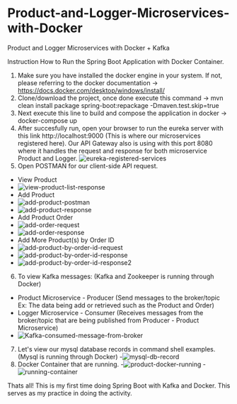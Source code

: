 # Product-and-Logger-Microservices-with-Docker
Product and Logger Microservices with Docker + Kafka

Instruction How to Run the Spring Boot Application with Docker Container.

1. Make sure you have installed the docker engine in your system. If not, please referring to the docker documentation 
   ->  https://docs.docker.com/desktop/windows/install/
2. Clone/download the project, once done execute this command
   -> mvn clean install package spring-boot:repackage -Dmaven.test.skip=true
3. Next execute this line to build and compose the application in docker 
   ->  docker-compose up
4. After succesfully run, open your browser to run the eureka server with this link 
   http://localhost:9000 (This is where our microservices registered here).
   Our API Gateway also is using with this port 8080 where it handles the request and response
   for both microservice Product and Logger.
   ![eureka-registered-services](https://user-images.githubusercontent.com/15647309/130320704-68cdf7db-5059-45da-acc0-917ab4122cf5.PNG)
5. Open POSTMAN for our client-side API request.
 - View Product
 - ![view-product-list-response](https://user-images.githubusercontent.com/15647309/130321130-e7a78ad5-ec70-452a-bca5-878843c5a5f0.PNG)
 - Add Product 
 - ![add-product-postman](https://user-images.githubusercontent.com/15647309/130320875-5c43cd6c-fa51-4edd-a3f9-7b1587203788.PNG)
 - ![add-product-response](https://user-images.githubusercontent.com/15647309/130320902-efe3d93e-e0a4-431b-9629-71ff6b668b4d.PNG) 
 - Add Product Order
 - ![add-order-request](https://user-images.githubusercontent.com/15647309/130320954-88939b48-520e-4e2a-ae8b-f82269d204d8.PNG)
 - ![add-order-response](https://user-images.githubusercontent.com/15647309/130320957-7722fd6a-1478-46b3-95a7-bcffb91d6f22.PNG)
 - Add More Product(s) by Order ID
 - ![add-product-by-order-id-request](https://user-images.githubusercontent.com/15647309/130321052-04e58325-4fb9-40ca-8139-85e48d93102d.PNG)
 - ![add-product-by-order-id-response](https://user-images.githubusercontent.com/15647309/130321054-55425b8f-ba55-4865-9bd6-ad6bc591a7b0.PNG)
 - ![add-product-by-order-id-response2](https://user-images.githubusercontent.com/15647309/130321055-ed38a620-70ae-4fc4-be00-3d8d6b907240.PNG)
6. To view Kafka messages: (Kafka and Zookeeper is running through Docker)
- Product Microservice - Producer (Send messages to the broker/topic Ex: The data being add or retrieved such as the Product and Order)
- Logger Microservice - Consumer (Receives messages from the broker/topic that are being published from Producer - Product Microservice)
- ![Kafka-consumed-message-from-broker](https://user-images.githubusercontent.com/15647309/130321178-6edc0866-e0ae-4ef6-a149-b9d385aa50ff.PNG)
7. Let's view our mysql database records in command shell examples. (Mysql is running through Docker)
-![mysql-db-record](https://user-images.githubusercontent.com/15647309/130321226-0e59d922-70d6-4fd9-b175-e13c70cc3b3c.PNG)
9. Docker Container that are running.
-![product-docker-running](https://user-images.githubusercontent.com/15647309/130321265-a8578fa1-3023-40d4-b2a3-504b7684f8fd.PNG)
-![running-container](https://user-images.githubusercontent.com/15647309/130326154-4bdd6e77-dd92-4c8a-b589-fe68bc65e676.PNG)
     
Thats all! This is my first time doing Spring Boot with Kafka and Docker. This serves as my practice in doing the activity.
